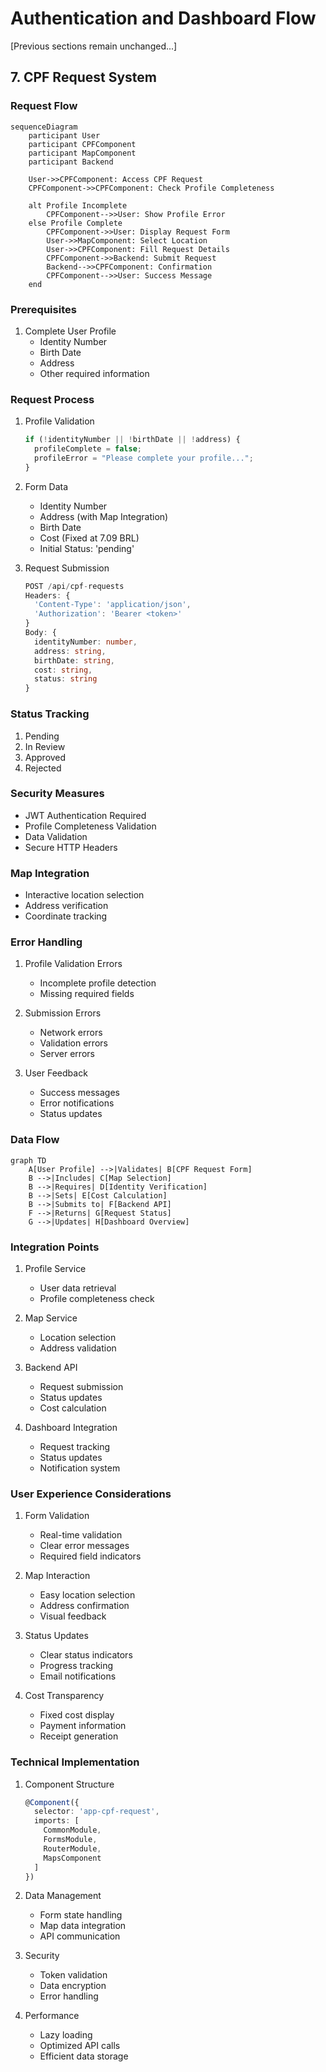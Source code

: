 # Authentication and Dashboard Flow

[Previous sections remain unchanged...]

## 7. CPF Request System

### Request Flow

```mermaid
sequenceDiagram
    participant User
    participant CPFComponent
    participant MapComponent
    participant Backend

    User->>CPFComponent: Access CPF Request
    CPFComponent->>CPFComponent: Check Profile Completeness

    alt Profile Incomplete
        CPFComponent-->>User: Show Profile Error
    else Profile Complete
        CPFComponent->>User: Display Request Form
        User->>MapComponent: Select Location
        User->>CPFComponent: Fill Request Details
        CPFComponent->>Backend: Submit Request
        Backend-->>CPFComponent: Confirmation
        CPFComponent-->>User: Success Message
    end
```

### Prerequisites

1. Complete User Profile
   - Identity Number
   - Birth Date
   - Address
   - Other required information

### Request Process

1. Profile Validation

   ```typescript
   if (!identityNumber || !birthDate || !address) {
     profileComplete = false;
     profileError = "Please complete your profile...";
   }
   ```

2. Form Data

   - Identity Number
   - Address (with Map Integration)
   - Birth Date
   - Cost (Fixed at 7.09 BRL)
   - Initial Status: 'pending'

3. Request Submission
   ```typescript
   POST /api/cpf-requests
   Headers: {
     'Content-Type': 'application/json',
     'Authorization': 'Bearer <token>'
   }
   Body: {
     identityNumber: number,
     address: string,
     birthDate: string,
     cost: string,
     status: string
   }
   ```

### Status Tracking

1. Pending
2. In Review
3. Approved
4. Rejected

### Security Measures

- JWT Authentication Required
- Profile Completeness Validation
- Data Validation
- Secure HTTP Headers

### Map Integration

- Interactive location selection
- Address verification
- Coordinate tracking

### Error Handling

1. Profile Validation Errors

   - Incomplete profile detection
   - Missing required fields

2. Submission Errors

   - Network errors
   - Validation errors
   - Server errors

3. User Feedback
   - Success messages
   - Error notifications
   - Status updates

### Data Flow

```mermaid
graph TD
    A[User Profile] -->|Validates| B[CPF Request Form]
    B -->|Includes| C[Map Selection]
    B -->|Requires| D[Identity Verification]
    B -->|Sets| E[Cost Calculation]
    B -->|Submits to| F[Backend API]
    F -->|Returns| G[Request Status]
    G -->|Updates| H[Dashboard Overview]
```

### Integration Points

1. Profile Service

   - User data retrieval
   - Profile completeness check

2. Map Service

   - Location selection
   - Address validation

3. Backend API

   - Request submission
   - Status updates
   - Cost calculation

4. Dashboard Integration
   - Request tracking
   - Status updates
   - Notification system

### User Experience Considerations

1. Form Validation

   - Real-time validation
   - Clear error messages
   - Required field indicators

2. Map Interaction

   - Easy location selection
   - Address confirmation
   - Visual feedback

3. Status Updates

   - Clear status indicators
   - Progress tracking
   - Email notifications

4. Cost Transparency
   - Fixed cost display
   - Payment information
   - Receipt generation

### Technical Implementation

1. Component Structure

   ```typescript
   @Component({
     selector: 'app-cpf-request',
     imports: [
       CommonModule,
       FormsModule,
       RouterModule,
       MapsComponent
     ]
   })
   ```

2. Data Management

   - Form state handling
   - Map data integration
   - API communication

3. Security

   - Token validation
   - Data encryption
   - Error handling

4. Performance
   - Lazy loading
   - Optimized API calls
   - Efficient data storage
